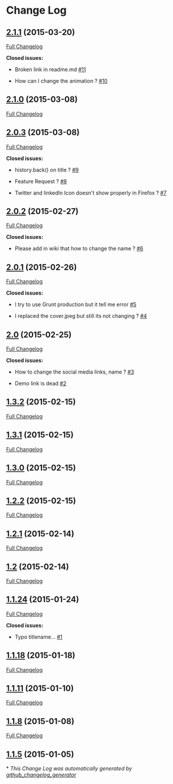 # Change Log

## [2.1.1](https://github.com/Kikobeats/uno-zen/tree/2.1.1) (2015-03-20)

[Full Changelog](https://github.com/Kikobeats/uno-zen/compare/2.1.0...2.1.1)

**Closed issues:**

- Broken link in readme.md [\#11](https://github.com/Kikobeats/uno-zen/issues/11)

- How can I change the animation ?  [\#10](https://github.com/Kikobeats/uno-zen/issues/10)

## [2.1.0](https://github.com/Kikobeats/uno-zen/tree/2.1.0) (2015-03-08)

[Full Changelog](https://github.com/Kikobeats/uno-zen/compare/2.0.3...2.1.0)

## [2.0.3](https://github.com/Kikobeats/uno-zen/tree/2.0.3) (2015-03-08)

[Full Changelog](https://github.com/Kikobeats/uno-zen/compare/2.0.2...2.0.3)

**Closed issues:**

- history.back\(\) on title ?  [\#9](https://github.com/Kikobeats/uno-zen/issues/9)

- Feature Request ?  [\#8](https://github.com/Kikobeats/uno-zen/issues/8)

- Twitter and linkedIn Icon doesn't show properly in Firefox ? [\#7](https://github.com/Kikobeats/uno-zen/issues/7)

## [2.0.2](https://github.com/Kikobeats/uno-zen/tree/2.0.2) (2015-02-27)

[Full Changelog](https://github.com/Kikobeats/uno-zen/compare/2.0.1...2.0.2)

**Closed issues:**

- Please add in wiki that how to change the name ?  [\#6](https://github.com/Kikobeats/uno-zen/issues/6)

## [2.0.1](https://github.com/Kikobeats/uno-zen/tree/2.0.1) (2015-02-26)

[Full Changelog](https://github.com/Kikobeats/uno-zen/compare/2.0...2.0.1)

**Closed issues:**

- I try to use Grunt production but it tell me error [\#5](https://github.com/Kikobeats/uno-zen/issues/5)

- I replaced the cover.jpeg but still its not changing ? [\#4](https://github.com/Kikobeats/uno-zen/issues/4)

## [2.0](https://github.com/Kikobeats/uno-zen/tree/2.0) (2015-02-25)

[Full Changelog](https://github.com/Kikobeats/uno-zen/compare/1.3.2...2.0)

**Closed issues:**

- How to change the social media links, name ?  [\#3](https://github.com/Kikobeats/uno-zen/issues/3)

- Demo link is dead [\#2](https://github.com/Kikobeats/uno-zen/issues/2)

## [1.3.2](https://github.com/Kikobeats/uno-zen/tree/1.3.2) (2015-02-15)

[Full Changelog](https://github.com/Kikobeats/uno-zen/compare/1.3.1...1.3.2)

## [1.3.1](https://github.com/Kikobeats/uno-zen/tree/1.3.1) (2015-02-15)

[Full Changelog](https://github.com/Kikobeats/uno-zen/compare/1.3.0...1.3.1)

## [1.3.0](https://github.com/Kikobeats/uno-zen/tree/1.3.0) (2015-02-15)

[Full Changelog](https://github.com/Kikobeats/uno-zen/compare/1.2.2...1.3.0)

## [1.2.2](https://github.com/Kikobeats/uno-zen/tree/1.2.2) (2015-02-15)

[Full Changelog](https://github.com/Kikobeats/uno-zen/compare/1.2.1...1.2.2)

## [1.2.1](https://github.com/Kikobeats/uno-zen/tree/1.2.1) (2015-02-14)

[Full Changelog](https://github.com/Kikobeats/uno-zen/compare/1.2...1.2.1)

## [1.2](https://github.com/Kikobeats/uno-zen/tree/1.2) (2015-02-14)

[Full Changelog](https://github.com/Kikobeats/uno-zen/compare/1.1.24...1.2)

## [1.1.24](https://github.com/Kikobeats/uno-zen/tree/1.1.24) (2015-01-24)

[Full Changelog](https://github.com/Kikobeats/uno-zen/compare/1.1.18...1.1.24)

**Closed issues:**

- Typo titlename... [\#1](https://github.com/Kikobeats/uno-zen/issues/1)

## [1.1.18](https://github.com/Kikobeats/uno-zen/tree/1.1.18) (2015-01-18)

[Full Changelog](https://github.com/Kikobeats/uno-zen/compare/1.1.11...1.1.18)

## [1.1.11](https://github.com/Kikobeats/uno-zen/tree/1.1.11) (2015-01-10)

[Full Changelog](https://github.com/Kikobeats/uno-zen/compare/1.1.8...1.1.11)

## [1.1.8](https://github.com/Kikobeats/uno-zen/tree/1.1.8) (2015-01-08)

[Full Changelog](https://github.com/Kikobeats/uno-zen/compare/1.1.5...1.1.8)

## [1.1.5](https://github.com/Kikobeats/uno-zen/tree/1.1.5) (2015-01-05)



\* *This Change Log was automatically generated by [github_changelog_generator](https://github.com/skywinder/Github-Changelog-Generator)*